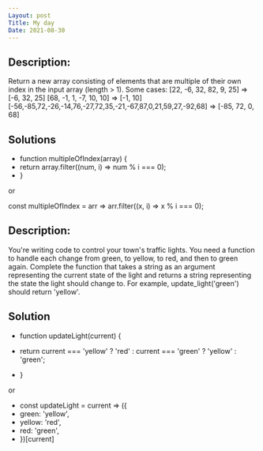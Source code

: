```yaml
---
Layout: post
Title: My day
Date: 2021-08-30
---
```


## Description:

Return a new array consisting of elements that are multiple of their own index in the input array (length > 1).
Some cases:
[22, -6, 32, 82, 9, 25] => [-6, 32, 25]
[68, -1, 1, -7, 10, 10] => [-1, 10]
[-56,-85,72,-26,-14,76,-27,72,35,-21,-67,87,0,21,59,27,-92,68] => [-85, 72, 0, 68]

## Solutions

- function multipleOfIndex(array) {
- return array.filter((num, i) => num % i === 0);
- }

or

const multipleOfIndex = arr => arr.filter((x, i) => x % i === 0);

## Description:

You're writing code to control your town's traffic lights. You need a function to handle each change from green, to yellow, to red, and then to green again.
Complete the function that takes a string as an argument representing the current state of the light and returns a string representing the state the light should change to.
For example, update_light('green') should return 'yellow'.

## Solution

- function updateLight(current) {
- return current === 'yellow' ? 'red' : current === 'green' ? 'yellow' : 'green';

- }

or

- const updateLight = current => ({
- green: 'yellow',
- yellow: 'red',
- red: 'green',
- })[current]
